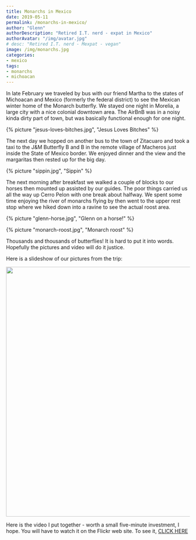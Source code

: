 ```yaml
---
title: Monarchs in Mexico
date: 2019-05-11
permalink: /monarchs-in-mexico/
author: "Glenn"
authorDescription: "Retired I.T. nerd - expat in Mexico"
authorAvatar: "/img/avatar.jpg"
# desc: "Retired I.T. nerd - Mexpat - vegan"
image: /img/monarchs.jpg
categories: 
- mexico
tags: 
- monarchs
- michoacan
---
```


In late February we traveled by bus with our friend Martha to the states of Michoacan and Mexico (formerly the federal district) to see the Mexican winter home of the Monarch butterfly. We stayed one night in Morelia, a large city  with a nice colonial downtown area. The AirBnB was in a noisy kinda dirty part of town, but was basically functional enough for one night.

{% picture "jesus-loves-bitches.jpg", "Jesus Loves Bitches" %}

The next day we hopped on another bus to the town of Zitacuaro and took a taxi to the J&M Butterfly B and B in the remote village of Macheros just inside the State of Mexico border. We enjoyed dinner and the view and the margaritas then rested up for the big day.

{% picture "sippin.jpg", "Sippin" %}

The next morning after breakfast we walked a couple of blocks to our horses then mounted up assisted by our guides. The poor things carried us all the way up Cerro Pelon with one break about halfway. We spent some time enjoying the river of monarchs flying by then went to the upper rest stop where we hiked down into a ravine to see the actual roost area. 

{% picture "glenn-horse.jpg", "Glenn on a horse!" %}

{% picture "monarch-roost.jpg", "Monarch roost" %}

Thousands and thousands of butterflies! It is hard to put it into words. Hopefully the pictures and video will do it justice.

Here is a slideshow of our pictures from the trip:

<a data-flickr-embed="true" data-header="true" data-footer="true"  href="https://www.flickr.com/photos/vagabondians/albums/72157690840806233" title="Monarchs In Mexico"><img alt="" src="https://live.staticflickr.com/65535/32779317427_75f26e2843_b.jpg" width="1024" height="683" alt="Monarchs In Mexico"></a><script async src="//embedr.flickr.com/assets/client-code.js" charset="utf-8"></script>

Here is the video I put together - worth a small five-minute investment, I hope. You will have to watch it on the Flickr web site. To see it, [CLICK HERE](https://flic.kr/p/25atwqi)
